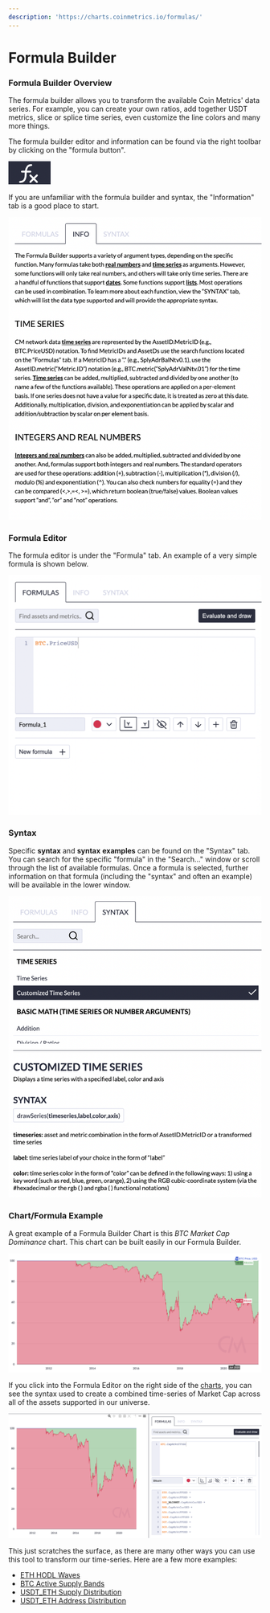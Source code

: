 ```yaml
---
description: 'https://charts.coinmetrics.io/formulas/'
---
```


# Formula Builder

### Formula Builder Overview

The formula builder allows you to transform the available Coin Metrics' data series.  For example, you can create your own ratios, add together USDT metrics, slice or splice time series, even customize the line colors and many more things.

The formula builder editor and information can be found via the right toolbar by clicking on the "formula button".

![](../../.gitbook/assets/screen-shot-2021-03-09-at-9.15.50-pm.png)

If you are unfamiliar with the formula builder and syntax, the "Information" tab is a good place to start.

![](../../.gitbook/assets/screen-shot-2021-03-09-at-9.19.27-pm.png)

### Formula Editor

The formula editor is under the "Formula" tab.  An example of a very simple formula is shown below. 

![](../../.gitbook/assets/screen-shot-2021-03-09-at-9.27.09-pm.png)

### Syntax

Specific **syntax** and **syntax** **examples** can be found on the "Syntax" tab.  You can search for the specific "formula" in the "Search..." window or scroll through the list of available formulas.  Once a formula is selected, further information on that formula \(including the "syntax" and often an example\) will be available in the lower window.

![](../../.gitbook/assets/screen-shot-2021-03-09-at-9.20.56-pm.png)

### Chart/Formula Example

A great example of a Formula Builder Chart is this _BTC Market Cap Dominance_ chart.  This chart can be built easily in our Formula Builder.

![BTC Dominance \(Free Float Market Cap\)](../../.gitbook/assets/screen-shot-2021-08-06-at-2.14.19-pm.png)

If you click into the Formula Editor on the right side of the [charts](https://charts.coinmetrics.io/formulas/#1394), you can see the syntax used to create a combined time-series of Market Cap across all of the assets supported in our universe. 

![BTC Dominance \(Formula Editor Syntax\)](../../.gitbook/assets/screen-shot-2021-08-06-at-2.14.54-pm.png)

This just scratches the surface, as there are many other ways you can use this tool to transform our time-series. Here are a few more examples: 

* [ETH HODL Waves](https://charts.coinmetrics.io/formulas/#297)
* [BTC Active Supply Bands](https://charts.coinmetrics.io/formulas/#212)
* [USDT\_ETH Supply Distribution](https://charts.coinmetrics.io/formulas/#212)
* [USDT\_ETH Address Distribution](https://charts.coinmetrics.io/formulas/#163)









